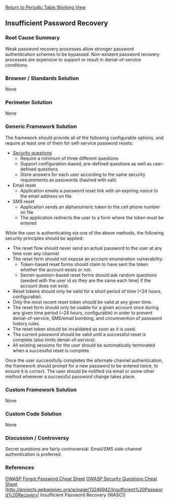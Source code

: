 [Return to Periodic Table Working
View](OWASP_Periodic_Table_of_Vulnerabilities#Periodic_Table_of_Vulnerabilities "wikilink")

## Insufficient Password Recovery

### Root Cause Summary

Weak password recovery processes allow stronger password authentication
schemes to be bypassed. Non-existent password recovery processes are
expensive to support or result in denial-of-service conditions.

### Browser / Standards Solution

None

### Perimeter Solution

None

### Generic Framework Solution

The framework should provide all of the following configurable options,
and require at least one of them for self-service password resets:

  - [Security
    questions](Choosing_and_Using_Security_Questions_Cheat_Sheet "wikilink")
      - Require a minimum of three different questions
      - Support configuration-based, pre-defined questions as well as
        user-defined questions
      - Store answers for each user according to the same security
        requirements as passwords (hashed with salt)
  - Email reset
      - Application emails a password reset link with an expiring nonce
        to the email address on file
  - SMS reset
      - Application sends an alphanumeric token to the cell phone number
        on file
      - The application redirects the user to a form where the token
        must be entered

While the user is authenticating via one of the above methods, the
following security principles should be applied:

  - The reset flow should never send an actual password to the user at
    any time over any channel
  - The reset form should not expose an account enumeration
    vulnerability:
      - Token-based reset forms should claim to have sent the token
        whether the account exists or not.
      - Secret-question-based reset forms should ask random questions
        (seeded with the user id so they are the same each time) if the
        account does not exist.
  - Reset tokens should only be valid for a short period of time (\<24
    hours, configurable).
  - Only the most recent reset token should be valid at any given time.
  - The reset form should only be usable for a given account once during
    any given time period (\~24 hours, configurable) in order to prevent
    denial-of-service, SMS/email bombing, and circumvention of password
    history rules.
  - The reset token should be invalidated as soon as it is used.
  - The current password should be valid until a successful reset is
    complete (also limits denial-of-service).
  - All existing sessions for the user should be automatically
    terminated when a successful reset is complete.

Once the user successfully completes the alternate channel
authentication, the framework should prompt for a new password to be
entered twice, to ensure it is correct. The user should be notified via
email or some other method whenever a successful password change takes
place.

### Custom Framework Solution

None

### Custom Code Solution

None

### Discussion / Controversy

Secret questions are fairly controversial. Email/SMS side-channel
authentication is preferred.

### References

[OWASP Forgot Password Cheat
Sheet](Forgot_Password_Cheat_Sheet "wikilink")
[OWASP Security Questions Cheat
Sheet](Choosing_and_Using_Security_Questions_Cheat_Sheet "wikilink")
\[<http://projects.webappsec.org/w/page/13246942/Insufficient%20Password%20Recovery>|
Insufficient Password Recovery (WASC)\]